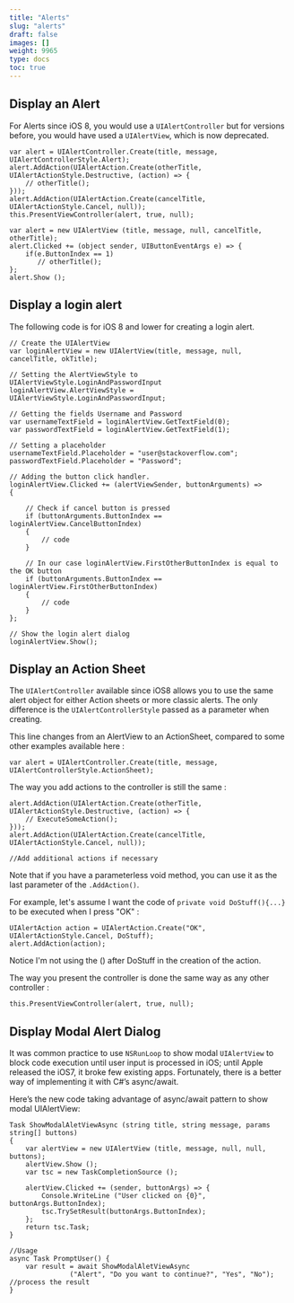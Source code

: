 ```yaml
---
title: "Alerts"
slug: "alerts"
draft: false
images: []
weight: 9965
type: docs
toc: true
---
```


## Display an Alert
For Alerts since iOS 8, you would use a `UIAlertController` but for versions before, you would have used a `UIAlertView`, which is now deprecated.

<!-- if version [gte 8.0] -->
<!-- language: c# -->
    var alert = UIAlertController.Create(title, message, UIAlertControllerStyle.Alert);
    alert.AddAction(UIAlertAction.Create(otherTitle, UIAlertActionStyle.Destructive, (action) => {
        // otherTitle();
    }));
    alert.AddAction(UIAlertAction.Create(cancelTitle, UIAlertActionStyle.Cancel, null));
    this.PresentViewController(alert, true, null);
<!-- end version if -->

<!-- if version [lt 8.0] -->
<!-- language: c# -->
    var alert = new UIAlertView (title, message, null, cancelTitle, otherTitle);
    alert.Clicked += (object sender, UIButtonEventArgs e) => {
        if(e.ButtonIndex == 1)
           // otherTitle();
    };
    alert.Show ();
<!-- end version if -->

## Display a login alert
The following code is for iOS 8 and lower for creating a login alert.

<!-- language: lang-cs -->
    // Create the UIAlertView
    var loginAlertView = new UIAlertView(title, message, null, cancelTitle, okTitle);
    
    // Setting the AlertViewStyle to UIAlertViewStyle.LoginAndPasswordInput
    loginAlertView.AlertViewStyle = UIAlertViewStyle.LoginAndPasswordInput;
    
    // Getting the fields Username and Password
    var usernameTextField = loginAlertView.GetTextField(0);
    var passwordTextField = loginAlertView.GetTextField(1);
    
    // Setting a placeholder
    usernameTextField.Placeholder = "user@stackoverflow.com";
    passwordTextField.Placeholder = "Password";
    
    // Adding the button click handler.
    loginAlertView.Clicked += (alertViewSender, buttonArguments) =>
    {
        
        // Check if cancel button is pressed
        if (buttonArguments.ButtonIndex == loginAlertView.CancelButtonIndex)
        {
            // code
        }
        
        // In our case loginAlertView.FirstOtherButtonIndex is equal to the OK button
        if (buttonArguments.ButtonIndex == loginAlertView.FirstOtherButtonIndex)
        {
            // code
        }
    };
    
    // Show the login alert dialog
    loginAlertView.Show();

## Display an Action Sheet
The `UIAlertController` available since iOS8 allows you to use the same alert object for either Action sheets or more classic alerts. The only difference is the `UIAlertControllerStyle` passed as a parameter when creating.

This line changes from an AlertView to an ActionSheet, compared to some other examples available here :

<!-- language-all: c# -->

    var alert = UIAlertController.Create(title, message, UIAlertControllerStyle.ActionSheet);

The way you add actions to the controller is still the same :

    alert.AddAction(UIAlertAction.Create(otherTitle, UIAlertActionStyle.Destructive, (action) => {
        // ExecuteSomeAction();
    }));
    alert.AddAction(UIAlertAction.Create(cancelTitle, UIAlertActionStyle.Cancel, null));

    //Add additional actions if necessary


Note that if you have a parameterless void method, you can use it as the last parameter of the `.AddAction()`.

For example, let's assume I want the code of `private void DoStuff(){...}` to be executed when I press "OK" :

    UIAlertAction action = UIAlertAction.Create("OK", UIAlertActionStyle.Cancel, DoStuff);
    alert.AddAction(action);

Notice I'm not using the () after DoStuff in the creation of the action.

The way you present the controller is done the same way as any other controller :

    this.PresentViewController(alert, true, null);

## Display Modal Alert Dialog
It was common practice to use `NSRunLoop` to show modal `UIAlertView` to block code execution until user input is processed in iOS; until Apple released the iOS7, it broke few existing apps. Fortunately, there is a better way of implementing it with C#’s async/await.

Here’s the new code taking advantage of async/await pattern to show modal UIAlertView:

<!-- language: c# -->
    Task ShowModalAletViewAsync (string title, string message, params string[] buttons)
    {
        var alertView = new UIAlertView (title, message, null, null, buttons);
        alertView.Show ();
        var tsc = new TaskCompletionSource ();
    
        alertView.Clicked += (sender, buttonArgs) => {
            Console.WriteLine ("User clicked on {0}", buttonArgs.ButtonIndex);
            tsc.TrySetResult(buttonArgs.ButtonIndex);
        };
        return tsc.Task;
    }
    
    //Usage
    async Task PromptUser() {
        var result = await ShowModalAletViewAsync 
                   ("Alert", "Do you want to continue?", "Yes", "No"); //process the result
    }

